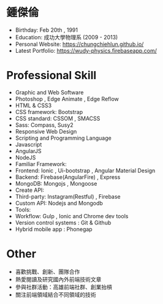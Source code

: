 # 鍾傑倫

 - Birthday: Feb 20th , 1991
 - Education: 成功大學物理系 (2009 - 2013)
 - Personal Website: https://chungchiehlun.github.io/
 - Latest Portfolio: https://wudy-physics.firebaseapp.com/

# Professional Skill

 - Graphic and Web Software
  - Photoshop , Edge Animate , Edge Reflow
 -  HTML & CSS3
  - CSS framework: Bootstrap
  - CSS standard: CSSOM , SMACSS
  - Sass: Compass, Susy2
  - Responsive Web Design
 - Scripting and Programming Language
  - Javascript
  - AngularJS
  - NodeJS
 - Familiar Framework: 
  - Frontend: Ionic , Ui-bootstrap , Angular Material Design
  - Backend: Firebase(AngularFire) , Express
  - MongoDB: Mongojs , Mongoose
 - Create API:
  - Third-party: Instagram(Restful) , Firebase
  - Custom API: Nodejs and Mongodb
 - Tools:
  - Workflow: Gulp , Ionic and Chrome dev tools
  - Version control systems : Git & Github
  - Hybrid mobile app : Phonegap
 
# Other

 - 喜歡挑戰、創新、團隊合作
 - 熱愛閱讀及研究國內外前端技術文章
 - 參與社群活動：高雄前端社群、創業抬槓
 - 關注前端領域結合不同領域的技術
